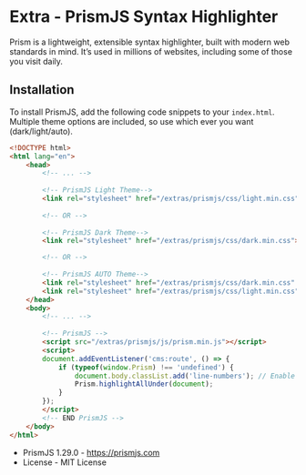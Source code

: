 # Extra - PrismJS Syntax Highlighter

Prism is a lightweight, extensible syntax highlighter, 
built with modern web standards in mind. It’s used in millions of websites, 
including some of those you visit daily.

## Installation

To install PrismJS, add the following code snippets to your `index.html`.
Multiple theme options are included, so use which ever you want (dark/light/auto).

```html
<!DOCTYPE html>
<html lang="en">
    <head>
        <!-- ... -->
        
        <!-- PrismJS Light Theme-->
        <link rel="stylesheet" href="/extras/prismjs/css/light.min.css">
        
        <!-- OR -->
        
        <!-- PrismJS Dark Theme-->
        <link rel="stylesheet" href="/extras/prismjs/css/dark.min.css">

        <!-- OR -->
        
        <!-- PrismJS AUTO Theme-->
        <link rel="stylesheet" href="/extras/prismjs/css/dark.min.css" media="(prefers-color-scheme:dark)">
        <link rel="stylesheet" href="/extras/prismjs/css/light.min.css" media="(prefers-color-scheme:light)">
    </head>
    <body>
        <!-- ... -->
        
        <!-- PrismJS -->
        <script src="/extras/prismjs/js/prism.min.js"></script>
        <script>
        document.addEventListener('cms:route', () => {
            if (typeof(window.Prism) !== 'undefined') {
                document.body.classList.add('line-numbers'); // Enable line numbers, remove to omit
                Prism.highlightAllUnder(document);
            }
        });
        </script>
        <!-- END PrismJS -->
    </body>
</html>
```



* PrismJS 1.29.0 - https://prismjs.com
* License - MIT License